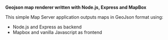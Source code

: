 **Geojson map renderer written with Node.js, Express and MapBox**

This simple Map Server application outputs maps in GeoJson format using:
- Node.js and Express as backend
- Mapbox and vanilla Javascript as frontend